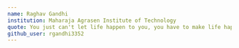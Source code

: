 ```yaml
---
name: Raghav Gandhi
institution: Maharaja Agrasen Institute of Technology
quote: You just can't let life happen to you, you have to make life happen.
github_user: rgandhi3352
---
```

